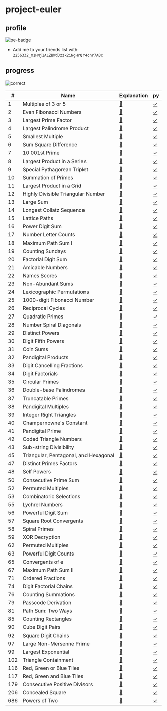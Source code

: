 # project-euler

## profile

![pe-badge](https://projecteuler.net/profile/haklee.png)

- Add me to your friends list with: `2256332_m1HNj1ALZBWdJzzk2iNgHrQr4cnr7A0c`

## progress

![correct](https://projecteuler.net/images/clipart/answer_correct.png)

| #  | Name | Explanation | py |
|----|------|-------------|----|
|1   |Multiples of 3 or 5|[📄](pe/1.md)|[✓](pe/1.py)|
|2   |Even Fibonacci Numbers|[📄](pe/2.md)|[✓](pe/2.py)|
|3   |Largest Prime Factor|[📄](pe/3.md)|[✓](pe/3.py)|
|4   |Largest Palindrome Product|[📄](pe/4.md)|[✓](pe/4.py)|
|5   |Smallest Multiple|[📄](pe/5.md)|[✓](pe/5.py)|
|6   |Sum Square Difference|[📄](pe/6.md)|[✓](pe/6.py)|
|7   |10 001st Prime|[📄](pe/7.md)|[✓](pe/7.py)|
|8   |Largest Product in a Series|[📄](pe/8.md)|[✓](pe/8.py)|
|9   |Special Pythagorean Triplet|[📄](pe/9.md)|[✓](pe/9.py)|
|10  |Summation of Primes|[📄](pe/10.md)|[✓](pe/10.py)|
|11  |Largest Product in a Grid|[📄](pe/11.md)|[✓](pe/11.py)|
|12  |Highly Divisible Triangular Number|[📄](pe/12.md)|[✓](pe/12.py)|
|13  |Large Sum|[📄](pe/13.md)|[✓](pe/13.py)|
|14  |Longest Collatz Sequence|[📄](pe/14.md)|[✓](pe/14.py)|
|15  |Lattice Paths|[📄](pe/15.md)|[✓](pe/15.py)|
|16  |Power Digit Sum|[📄](pe/16.md)|[✓](pe/16.py)|
|17  |Number Letter Counts|[📄](pe/17.md)|[✓](pe/17.py)|
|18  |Maximum Path Sum I|[📄](pe/18.md)|[✓](pe/18.py)|
|19  |Counting Sundays|[📄](pe/19.md)|[✓](pe/19.py)|
|20  |Factorial Digit Sum|[📄](pe/20.md)|[✓](pe/20.py)|
|21  |Amicable Numbers|[📄](pe/21.md)|[✓](pe/21.py)|
|22  |Names Scores|[📄](pe/22.md)|[✓](pe/22.py)|
|23  |Non-Abundant Sums|[📄](pe/23.md)|[✓](pe/23.py)|
|24  |Lexicographic Permutations|[📄](pe/24.md)|[✓](pe/24.py)|
|25  |1000-digit Fibonacci Number|[📄](pe/25.md)|[✓](pe/25.py)|
|26  |Reciprocal Cycles|[📄](pe/26.md)|[✓](pe/26.py)|
|27  |Quadratic Primes|[📄](pe/27.md)|[✓](pe/27.py)|
|28  |Number Spiral Diagonals|[📄](pe/28.md)|[✓](pe/28.py)|
|29  |Distinct Powers|[📄](pe/29.md)|[✓](pe/29.py)|
|30  |Digit Fifth Powers|[📄](pe/30.md)|[✓](pe/30.py)|
|31  |Coin Sums|[📄](pe/31.md)|[✓](pe/31.py)|
|32  |Pandigital Products|[📄](pe/32.md)|[✓](pe/32.py)|
|33  |Digit Cancelling Fractions|[📄](pe/33.md)|[✓](pe/33.py)|
|34  |Digit Factorials|[📄](pe/34.md)|[✓](pe/34.py)|
|35  |Circular Primes|[📄](pe/35.md)|[✓](pe/35.py)|
|36  |Double-base Palindromes|[📄](pe/36.md)|[✓](pe/36.py)|
|37  |Truncatable Primes|[📄](pe/37.md)|[✓](pe/37.py)|
|38  |Pandigital Multiples|[📄](pe/38.md)|[✓](pe/38.py)|
|39  |Integer Right Triangles|[📄](pe/39.md)|[✓](pe/39.py)|
|40  |Champernowne's Constant|[📄](pe/40.md)|[✓](pe/40.py)|
|41  |Pandigital Prime|[📄](pe/41.md)|[✓](pe/41.py)|
|42  |Coded Triangle Numbers|[📄](pe/42.md)|[✓](pe/42.py)|
|43  |Sub-string Divisibility|[📄](pe/43.md)|[✓](pe/43.py)|
|45  |Triangular, Pentagonal, and Hexagonal|[📄](pe/45.md)|[✓](pe/45.py)|
|47  |Distinct Primes Factors|[📄](pe/47.md)|[✓](pe/47.py)|
|48  |Self Powers|[📄](pe/48.md)|[✓](pe/48.py)|
|50  |Consecutive Prime Sum|[📄](pe/50.md)|[✓](pe/50.py)|
|52  |Permuted Multiples|[📄](pe/52.md)|[✓](pe/52.py)|
|53  |Combinatoric Selections|[📄](pe/53.md)|[✓](pe/53.py)|
|55  |Lychrel Numbers|[📄](pe/55.md)|[✓](pe/55.py)|
|56  |Powerful Digit Sum|[📄](pe/56.md)|[✓](pe/56.py)|
|57  |Square Root Convergents|[📄](pe/57.md)|[✓](pe/57.py)|
|58  |Spiral Primes|[📄](pe/58.md)|[✓](pe/58.py)|
|59  |XOR Decryption|[📄](pe/59.md)|[✓](pe/59.py)|
|62  |Permuted Multiples|[📄](pe/62.md)|[✓](pe/62.py)|
|63  |Powerful Digit Counts|[📄](pe/63.md)|[✓](pe/63.py)|
|65  |Convergents of e|[📄](pe/65.md)|[✓](pe/65.py)|
|67  |Maximum Path Sum II|[📄](pe/67.md)|[✓](pe/67.py)|
|71  |Ordered Fractions|[📄](pe/71.md)|[✓](pe/71.py)|
|74  |Digit Factorial Chains|[📄](pe/74.md)|[✓](pe/74.py)|
|76  |Counting Summations|[📄](pe/76.md)|[✓](pe/76.py)|
|79  |Passcode Derivation|[📄](pe/79.md)|[✓](pe/79.py)|
|81  |Path Sum: Two Ways|[📄](pe/81.md)|[✓](pe/81.py)|
|85  |Counting Rectangles|[📄](pe/85.md)|[✓](pe/85.py)|
|90  |Cube Digit Pairs|[📄](pe/90.md)|[✓](pe/90.py)|
|92  |Square Digit Chains|[📄](pe/92.md)|[✓](pe/92.py)|
|97  |Large Non-Mersenne Prime|[📄](pe/97.md)|[✓](pe/97.py)|
|99  |Largest Exponential|[📄](pe/99.md)|[✓](pe/99.py)|
|102 |Triangle Containment|[📄](pe/102.md)|[✓](pe/102.py)|
|116 |Red, Green or Blue Tiles|[📄](pe/116.md)|[✓](pe/116.py)|
|117 |Red, Green and Blue Tiles|[📄](pe/117.md)|[✓](pe/117.py)|
|179 |Consecutive Positive Divisors|[📄](pe/179.md)|[✓](pe/179.py)|
|206 |Concealed Square|[📄](pe/206.md)|[✓](pe/206.py)|
|686 |Powers of Two|[📄](pe/686.md)|[✓](pe/686.py)|
